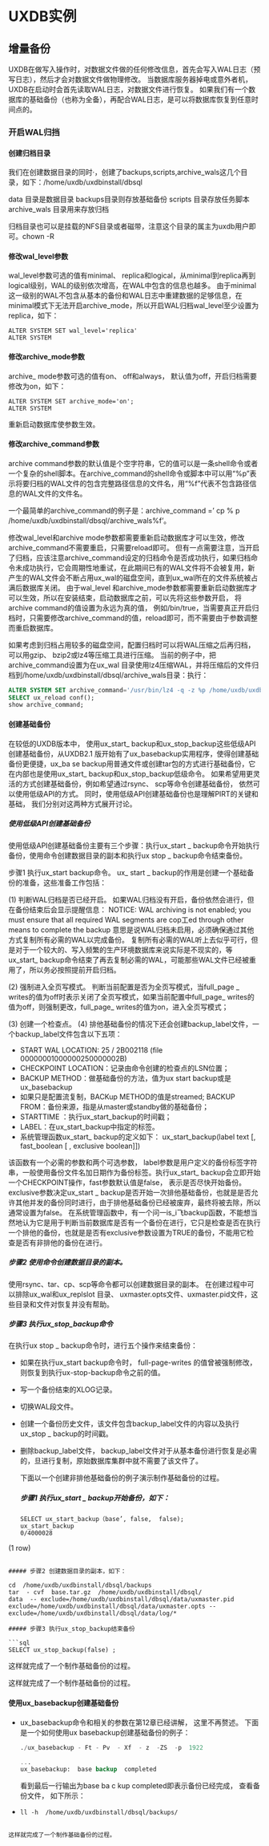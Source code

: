 # UXDB实例

## 增量备份

UXDB在做写入操作时，对数据文件做的任何修改信息，首先会写入WAL日志（预写日志），然后才会对数据文件做物理修改。 当数据库服务器掉电或意外者机，UXDB在启动时会首先读取WAL日志，对数据文件进行恢复。 如果我们有一个数据库的基础备份（也称为全备），再配合WAL日志，是可以将数据库恢复到任意时间点的。

### 开启WAL归挡

#### 创建归档目录

我们在创建数据目录的同时·，创建了backups,scripts,archive_wals这几个目录，如下：/home/uxdb/uxdbinstall/dbsql

data 目录是数据目录
backups目录则存放基础备份
scripts 目录存放任务脚本
archive_wals 目录用来存放归档

 归档目录也可以是挂载的NFS目录或者磁带，注意这个目录的属主为uxdb用户即可。chown -R

#### 修改wal_level参数

wal_level参数可选的值有minimal、 replica和logical，从minimal到replica再到logical级别，WAL的级别依次增高，在WAL中包含的信息也越多。 由于minimal 这一级别的WAL不包含从基本的备份和WAL日志中重建数据的足够信息，在minimal模式下无法开启archive_mode，所以开启WAL归档wal_level至少设置为replica，如下：

```shell
ALTER SYSTEM SET wal_level='replica'
ALTER SYSTEM 
```

#### 修改archive_mode参数

archive_ mode参数可选的值有on、 off和always， 默认值为off，开启归档需要修改为on，如下：

```
ALTER SYSTEM SET archive_mode='on'; 
ALTER SYSTEM 
```

重新启动数据库使参数生效。

#### 修改archive_command参数

archive  command参数的默认值是个空字符串，它的值可以是一条shell命令或者一个复杂的shell脚本。在archive_command的shell命令或脚本中可以用“%p”表示将要归档的WAL文件的包含完整路径信息的文件名，用“%f”代表不包含路径信息的WAL文件的文件名。

一个最简单的archive_command的例子是：archive_command  =’ cp % p  /home/uxdb/uxdbinstall/dbsql/archive_wals%f’。

修改wal_level和archive mode参数都需要重新启动数据库才可以生效，修改archive_command不需要重启，只需要reload即可。 但有一点需要注意，当开启了归档，应该注意archive_command设定的归档命令是否成功执行，如果归档命令未成功执行，它会周期性地重试，在此期间已有的WAL文件将不会被复用，新产生的WAL文件会不断占用ux_wal的磁盘空间，直到ux_wal所在的文件系统被占满后数据库关闭。 由于wal_level 和archive_mode参数都需要重新启动数据库才可以生效，所以在安装结束，启动数据库之前，可以先将这些参数开启， 将archive command的值设置为永远为真的值， 例如/bin/true，当需要真正开启归档时，只需要修改archive_command的值，reload即可，而不需要由于参数调整而重启数据库。

如果考虑到归档占用较多的磁盘空间，配置归档时可以将WAL压缩之后再归档， 可以用gzip、 bzip2或lz4等压缩工具进行压缩。 当前的例子中，把archive_command设置为在ux_wal 目录使用lz4压缩WAL，并将压缩后的文件归档到/home/uxdb/uxdbinstall/dbsql/archive_wals目录：执行：

```sql
ALTER SYSTEM SET archive_command='/usr/bin/lz4 -q -z %p /home/uxdb/uxdbinstall/dbsql/archive_wals%f.lz4'; 
SELECT ux_reload conf(); 
show archive_command; 
```

#### 创建基础备份

在较低的UXDB版本中， 使用ux_start_  backup和ux_stop_backup这些低级API创建基础备份，从UXDB2.1 版开始有了ux_basebackup实用程序，使得创建基础备份更便捷，ux_ba se backup用普通文件或创建tar包的方式进行基础备份，它在内部也是使用ux_start_  backup和ux_stop_backup低级命令。 如果希望用更灵活的方式创建基础备份，例如希望通过rsync、 scp等命令创建基础备份， 依然可以使用低级API的方式。 同时，使用低级API创建基础备份也是理解PIRT的关键和基础， 我们分别对这两种方式展开讨论。

##### 使用低级API创建基础备份

使用低级API创建基础备份主要有三个步骤：执行ux_start _ backup命令开始执行备份，使用命令创建数据目录的副本和执行ux stop _  backup命令结束备份。

步骤1 执行ux_start backup命令。
ux_ start _ backup的作用是创建一个基础备份的准备，这些准备工作包括：

(1) 判断WAL归档是否已经开启。
如果WAL归档没有开启，备份依然会进行，但在备份结束后会显示提醒信息：
NOTICE:  WAL  archiving  is  not  enabled;  you  must ensure  that  all  required  WAL  segments  are  cop工ed through  other  means to  complete  the  backup 
意思是说WAL归档未启用，必须确保通过其他方式复制所有必需的WAL以完成备份。 复制所有必需的WAL听上去似乎可行，但是对于一个较大的、写入频繁的生产环境数据库来说实际是不现实的，等ux_start_ backup命令结束了再去复制必需的WAL，可能那些WAL文件已经被重用了，所以务必按照提前开启归档。

(2) 强制进入全页写模式。
判断当前配置是否为全页写模式，当full_page _ writes的值为off时表示关闭了全页写模式，如果当前配置中full_page_ writes的值为off，则强制更改，full_page_ writes的值为on，进入全页写模式；

(3) 创建一个检查点。
(4) 排他基础备份的情况下还会创建backup_label文件，一个backup_label文件包含以下五项：



- START WAL LOCATION:  25 / 2B002118  (file 00000001000000250000002B) 
- CHECKPOINT  LOCATION：记录由命令创建的检查点的LSN位置；
- BACKUP METHOD：做基础备份的方法，值为ux start backup或是ux_basebackup
- 如果只是配置流复制，BACKup METHOD的值是streamed;
  BACKUP FROM：备份来源，指是从master或standby做的基础备份；
- STARTTIME ：执行ux_start_backup的时间戳；
- LABEL：在ux_start_backup中指定的标签。
- 系统管理函数ux_start_ backup的定义如下：
  ux_start_backup(label text [, fast_boolean  [ , exclusive  boolean]]) 

该函数有一个必需的参数和两个可选参数， label参数是用户定义的备份标签字符串，一般使用备份文件名加日期作为备份标签。执行ux_start_ backup会立即开始一个CHECKPOINT操作，fast参数默认值是false， 表示是否尽快开始备份。 exclusive参数决定ux_start _  backup是否开始一次排他基础备份，也就是是否允许其他并发的备份同时进行，由于排他基础备份已经被废弃，最终将被去除，所以通常设置为false。 在系统管理函数中，有一个问一is_i飞backup函数，不能想当然地认为它是用于判断当前数据库是否有一个备份在进行，它只是检查是否在执行一个排他的备份，也就是是否有exclusive参数设置为TRUE的备份，不能用它检查是否有非排他的备份在进行。

##### 步骤2 使用命令创建数据目录的副本。

使用rsync、tar、cp、scp等命令都可以创建数据目录的副本。 在创建过程中可以排除ux_wal和ux_replslot 目录、 uxmaster.opts文件、uxmaster.pid文件，这些目录和文件对恢复并没有帮助。

##### 步骤3 执行ux_stop_backup命令

在执行ux stop _  backup命令时，进行五个操作来结束备份：

- 如果在执行ux_start  backup命令时， full-page-writes 的值曾被强制修改，则恢复到执行ux-stop-backup命令之前的值。

- 写一个备份结束的XLOG记录。

- 切换WAL段文件。

- 创建一个备份历史文件，该文件包含backup_label文件的内容以及执行ux_stop _ backup的时间戳。

- 删除backup_label文件， backup_label文件对于从基本备份进行恢复是必需的，旦进行复制，原始数据库集群中就不需要了该文件了。

  

  下面以一个创建非排他基础备份的例子演示制作基础备份的过程。

  ##### 步骤1 执行ux_start _  backup开始备份，如下：
  
  ```
  SELECT ux_start_backup（base’, false,  false); 
  ux_start_backup 
  0/4000028
(1  row) 
  ```

  ##### 步骤2 创建数据目录的副本，如下：
  
  cd  /home/uxdb/uxdbinstall/dbsql/backups 
  tar  - cvf  base.tar.gz  /home/uxdb/uxdbinstall/dbsql/
data  -- exclude=/home/uxdb/uxdbinstall/dbsql/data/uxmaster.pid exclude=/home/uxdb/uxdbinstall/dbsql/data/uxmaster.opts -- exclude=/home/uxdb/uxdbinstall/dbsql/data/log/* 
  
##### 步骤3 执行ux_stop_backup结束备份
  
  ```sql
  SELECT ux_stop_backup(false) ; 
```
  
  
这样就完成了一个制作基础备份的过程。
  
  这样就完成了一个制作基础备份的过程。

#### 使用ux_basebackup创建基础备份

+ ux_basebackup命令和相关的参数在第12章已经讲解， 这里不再赘述。 下面是一个如何使用ux basebackup创建基础备份的例子：

  ```sql
  ./ux_basebackup - Ft - Pv  - Xf  - z  -ZS  -p  1922
  
  ...
  ux_basebackup:  base backup  completed 
  ```

  看到最后一行输出为base ba c kup  completed即表示备份已经完成， 查看备份文件， 如下所示：

- ```
  ll -h  /home/uxdb/uxdbinstall/dbsql/backups/ 
  ```
```

这样就完成了一个制作基础备份的过程。



```